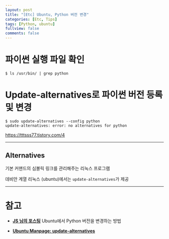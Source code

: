 ```yaml
---
layout: post
title: "[Etc] Ubuntu, Python 버전 변경"
categories: [Etc, Tips]
tags: [Python, ubuntu]
fullview: false
comments: false
---
```


# 파이썬 실행 파일 확인

```console
$ ls /usr/bin/ | grep python
```

# Update-alternatives로 파이썬 버전 등록 및 변경

```console
$ sudo update-alternatives --config python
update-alternatives: error: no alternatives for python
```

<https://tttsss77.tistory.com/4>


---

## Alternatives

기본 커맨드의 심볼릭 링크를 관리해주는 리눅스 프로그램

데비안 계열 리눅스 (ubuntu)에서는 `update-alternatives`가 제공

---

# 참고

- **[JS 님의 포스팅](https://codechacha.com/ko/change-python-version/ "Ubuntu에서 Python 버전을 변경하는 방법")**
Ubuntu에서 Python 버전을 변경하는 방법

- **[Ubuntu Manpage: update-alternatives](http://manpages.ubuntu.com/manpages/trusty/man8/update-alternatives.8.html "Manpage")**

